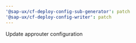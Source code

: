 ```yaml
---
'@sap-ux/cf-deploy-config-sub-generator': patch
'@sap-ux/cf-deploy-config-writer': patch
---
```


Update approuter configuration
